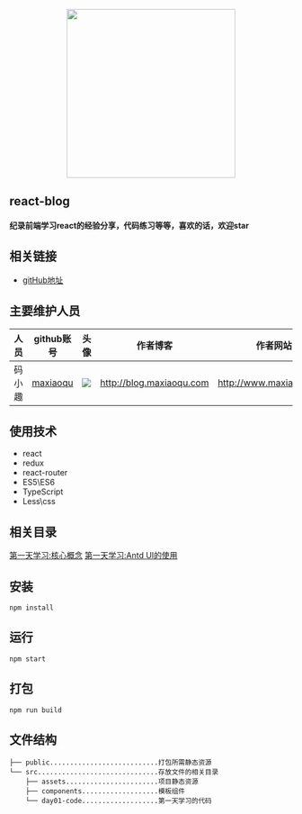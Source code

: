 <p align="center">
    <a href="http://www.maxiaoqu.com/">
        <img width="300" src="http://www.maxiaoqu.com/maxiaoqu.png">
    </a>
</p>

<h2>
    react-blog
    <h4>纪录前端学习react的经验分享，代码练习等等，喜欢的话，欢迎star</h4>
</h2>


## 相关链接
- [gitHub地址](https://github.com/maxiaoqu/react-study)

## 主要维护人员
|人员|github账号|头像|作者博客|作者网站|联系邮箱|
|---|---|---|---|---|---|
|码小趣|[maxiaoqu](https://github.com/maxiaoqu) |  ![](https://avatars1.githubusercontent.com/u/25891598?s=60&v=4)|http://blog.maxiaoqu.com|http://www.maxiaoqu.com|maxiaoqu@gmail.com

## 使用技术
- react
- redux
- react-router
- ES5\ES6
- TypeScript
- Less\css

## 相关目录
[第一天学习:核心概念](/src/day01-code)
[第一天学习:Antd UI的使用](/src/day02-code)

## 安装
```
npm install
```

## 运行
```
npm start
```

## 打包
```
npm run build
```

## 文件结构
```shell
├── public...........................打包所需静态资源
└── src..............................存放文件的相关目录
    ├── assets.......................项目静态资源
    ├── components...................模板组件
    └── day01-code...................第一天学习的代码
```